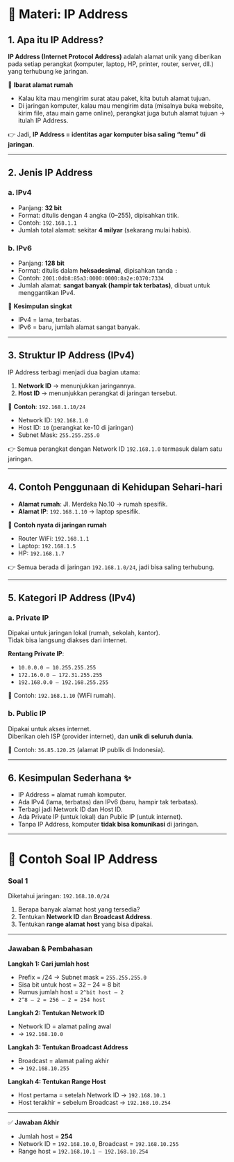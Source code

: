 # 📘 Materi: IP Address

## 1. Apa itu IP Address?
**IP Address (Internet Protocol Address)** adalah alamat unik yang diberikan pada setiap perangkat (komputer, laptop, HP, printer, router, server, dll.) yang terhubung ke jaringan.  

📌 **Ibarat alamat rumah**  
- Kalau kita mau mengirim surat atau paket, kita butuh alamat tujuan.  
- Di jaringan komputer, kalau mau mengirim data (misalnya buka website, kirim file, atau main game online), perangkat juga butuh alamat tujuan → itulah IP Address.  

👉 Jadi, **IP Address = identitas agar komputer bisa saling “temu” di jaringan**.  

---

## 2. Jenis IP Address
### a. IPv4
- Panjang: **32 bit**  
- Format: ditulis dengan 4 angka (0–255), dipisahkan titik.  
- Contoh: `192.168.1.1`  
- Jumlah total alamat: sekitar **4 milyar** (sekarang mulai habis).  

### b. IPv6
- Panjang: **128 bit**  
- Format: ditulis dalam **heksadesimal**, dipisahkan tanda `:`  
- Contoh: `2001:0db8:85a3:0000:0000:8a2e:0370:7334`  
- Jumlah alamat: **sangat banyak (hampir tak terbatas)**, dibuat untuk menggantikan IPv4.  

📌 **Kesimpulan singkat**  
- IPv4 = lama, terbatas.  
- IPv6 = baru, jumlah alamat sangat banyak.  

---

## 3. Struktur IP Address (IPv4)
IP Address terbagi menjadi dua bagian utama:  
1. **Network ID** → menunjukkan jaringannya.  
2. **Host ID** → menunjukkan perangkat di jaringan tersebut.  

📌 **Contoh**: `192.168.1.10/24`  
- Network ID: `192.168.1.0`  
- Host ID: `10` (perangkat ke-10 di jaringan)  
- Subnet Mask: `255.255.255.0`  

👉 Semua perangkat dengan Network ID `192.168.1.0` termasuk dalam satu jaringan.  

---

## 4. Contoh Penggunaan di Kehidupan Sehari-hari
- **Alamat rumah**: Jl. Merdeka No.10 → rumah spesifik.  
- **Alamat IP**: `192.168.1.10` → laptop spesifik.  

📌 **Contoh nyata di jaringan rumah**  
- Router WiFi: `192.168.1.1`  
- Laptop: `192.168.1.5`  
- HP: `192.168.1.7`  

👉 Semua berada di jaringan `192.168.1.0/24`, jadi bisa saling terhubung.  

---

## 5. Kategori IP Address (IPv4)
### a. Private IP
Dipakai untuk jaringan lokal (rumah, sekolah, kantor).  
Tidak bisa langsung diakses dari internet.  

**Rentang Private IP**:  
- `10.0.0.0 – 10.255.255.255`  
- `172.16.0.0 – 172.31.255.255`  
- `192.168.0.0 – 192.168.255.255`  

📌 Contoh: `192.168.1.10` (WiFi rumah).  

### b. Public IP
Dipakai untuk akses internet.  
Diberikan oleh ISP (provider internet), dan **unik di seluruh dunia**.  

📌 Contoh: `36.85.120.25` (alamat IP publik di Indonesia).  

---

## 6. Kesimpulan Sederhana ✨
- IP Address = alamat rumah komputer.  
- Ada IPv4 (lama, terbatas) dan IPv6 (baru, hampir tak terbatas).  
- Terbagi jadi Network ID dan Host ID.  
- Ada Private IP (untuk lokal) dan Public IP (untuk internet).  
- Tanpa IP Address, komputer **tidak bisa komunikasi** di jaringan.  

---

# 📘 Contoh Soal IP Address  

### Soal 1
Diketahui jaringan: `192.168.10.0/24`  

1. Berapa banyak alamat host yang tersedia?  
2. Tentukan **Network ID** dan **Broadcast Address**.  
3. Tentukan **range alamat host** yang bisa dipakai.  

---

### Jawaban & Pembahasan  

**Langkah 1: Cari jumlah host**  
- Prefix = /24 → Subnet mask = `255.255.255.0`  
- Sisa bit untuk host = 32 – 24 = 8 bit  
- Rumus jumlah host = `2^bit host – 2`  
- `2^8 – 2 = 256 – 2 = 254 host`  

**Langkah 2: Tentukan Network ID**  
- Network ID = alamat paling awal  
- → `192.168.10.0`  

**Langkah 3: Tentukan Broadcast Address**  
- Broadcast = alamat paling akhir  
- → `192.168.10.255`  

**Langkah 4: Tentukan Range Host**  
- Host pertama = setelah Network ID → `192.168.10.1`  
- Host terakhir = sebelum Broadcast → `192.168.10.254`  

---

✅ **Jawaban Akhir**  
- Jumlah host = **254**  
- Network ID = `192.168.10.0`, Broadcast = `192.168.10.255`  
- Range host = `192.168.10.1 – 192.168.10.254`  
